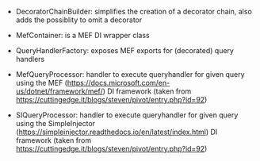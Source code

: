 ﻿- DecoratorChainBuilder: simplifies the creation of a decorator chain, also adds the possiblity to omit a decorator

- MefContainer: is a MEF DI wrapper class

- QueryHandlerFactory: exposes MEF exports for (decorated) query handlers

- MefQueryProcessor: handler to execute queryhandler for given query using the MEF (https://docs.microsoft.com/en-us/dotnet/framework/mef/) DI framework (taken from https://cuttingedge.it/blogs/steven/pivot/entry.php?id=92)

- SIQueryProcessor: handler to execute queryhandler for given query using the SimpleInjector (https://simpleinjector.readthedocs.io/en/latest/index.html) DI framework (taken from https://cuttingedge.it/blogs/steven/pivot/entry.php?id=92)
